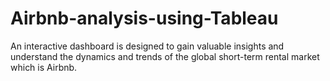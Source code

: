 # Airbnb-analysis-using-Tableau
An interactive dashboard is designed to gain valuable insights and understand the dynamics and trends of the global short-term rental market which is Airbnb.
